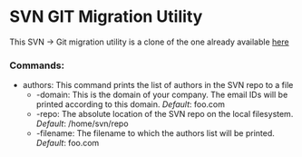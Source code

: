 # SVN GIT Migration Utility

This SVN -> Git migration utility is a clone of the one already available [here](https://www.atlassian.com/git/tutorials/svn-to-git-prepping-your-team-migration)

### Commands:
* authors: This command prints the list of authors in the SVN repo to a file
  * -domain: This is the domain of your company.
  The email IDs will be printed according to this domain. _Default_: foo.com
  * -repo: The absolute location of the SVN repo on the local filesystem. _Default_: /home/svn/repo
  * -filename: The filename to which the authors list will be printed. _Default_: foo.com
